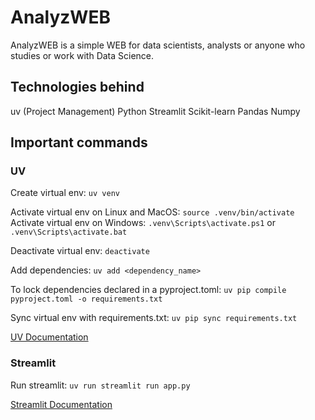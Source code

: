 # AnalyzWEB

AnalyzWEB is a simple WEB for data scientists, analysts or anyone who studies or work with Data Science.

## Technologies behind

uv (Project Management)
Python
Streamlit
Scikit-learn
Pandas
Numpy

## Important commands

### UV

Create virtual env: `uv venv`

Activate virtual env on Linux and MacOS: `source .venv/bin/activate`
Activate virtual env on Windows: `.venv\Scripts\activate.ps1` or `.venv\Scripts\activate.bat`

Deactivate virtual env: `deactivate`

Add dependencies: `uv add <dependency_name>`

To lock dependencies declared in a pyproject.toml: `uv pip compile pyproject.toml -o requirements.txt`

Sync virtual env with requirements.txt: `uv pip sync requirements.txt`

[UV Documentation](https://docs.astral.sh/uv/getting-started/)

### Streamlit

Run streamlit: `uv run streamlit run app.py`

[Streamlit Documentation](https://docs.streamlit.io/get-started/installation/command-line#install-streamlit-in-your-environment)

